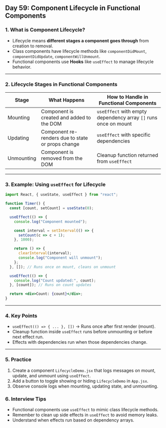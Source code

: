 ## Day 59: Component Lifecycle in Functional Components

### 1. What is Component Lifecycle?

* Lifecycle means **different stages a component goes through** from creation to removal.
* Class components have lifecycle methods like `componentDidMount`, `componentDidUpdate`, `componentWillUnmount`.
* Functional components use **Hooks** like `useEffect` to manage lifecycle behavior.

---

### 2. Lifecycle Stages in Functional Components

| Stage      | What Happens                                      | How to Handle in Functional Components                          |
| ---------- | ------------------------------------------------- | --------------------------------------------------------------- |
| Mounting   | Component is created and added to the DOM         | `useEffect` with empty dependency array `[]` runs once on mount |
| Updating   | Component re-renders due to state or props change | `useEffect` with specific dependencies                          |
| Unmounting | Component is removed from the DOM                 | Cleanup function returned from `useEffect`                      |

---

### 3. Example: Using `useEffect` for Lifecycle

```jsx
import React, { useState, useEffect } from "react";

function Timer() {
  const [count, setCount] = useState(0);

  useEffect(() => {
    console.log("Component mounted");

    const interval = setInterval(() => {
      setCount(c => c + 1);
    }, 1000);

    return () => {
      clearInterval(interval);
      console.log("Component will unmount");
    };
  }, []); // Runs once on mount, cleans on unmount

  useEffect(() => {
    console.log("Count updated:", count);
  }, [count]); // Runs on count updates

  return <div>Count: {count}</div>;
}
```

---

### 4. Key Points

* `useEffect(() => { ... }, [])` → Runs once after first render (mount).
* Cleanup function inside `useEffect` runs before unmounting or before next effect run.
* Effects with dependencies run when those dependencies change.

---

### 5. Practice

<div class="practice">

1. Create a component `LifecycleDemo.jsx` that logs messages on mount, update, and unmount using `useEffect`.
2. Add a button to toggle showing or hiding `LifecycleDemo` in `App.jsx`.
3. Observe console logs when mounting, updating state, and unmounting.

</div>

<div class="section-break"></div>

### 6. Interview Tips

* Functional components use `useEffect` to mimic class lifecycle methods.
* Remember to clean up side effects in `useEffect` to avoid memory leaks.
* Understand when effects run based on dependency arrays.

<div class="section-break"></div>
